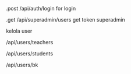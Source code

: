 .post /api/auth/login for login

.get /api/superadmin/users get token superadmin

kelola user

/api/users/teachers

/api/users/students

/api/users/bk
